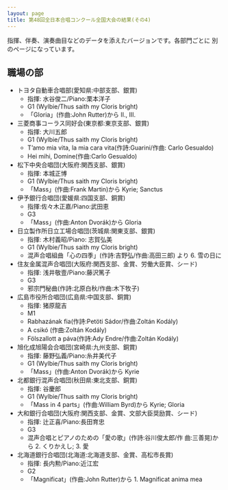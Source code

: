 ```yaml
---
layout: page
title: 第48回全日本合唱コンクール全国大会の結果(その4)
---
```

指揮、伴奏、演奏曲目などのデータを添えたバージョンです。各部門ごとに
別のページになっています。

職場の部
--------

-   トヨタ自動車合唱部(愛知県:中部支部、銀賞)
    -   指揮: 水谷俊二/Piano:栗本洋子
    -   G1 (Wylbie/Thus saith my Cloris bright)
    -   「Gloria」(作曲:John Rutter)から II., III.
-   三菱商事コーラス同好会(東京都:東京支部、銀賞)
    -   指揮: 大川五郎
    -   G1 (Wylbie/Thus saith my Cloris bright)
    -   T’amo mia vita, la mia cara vita(作詩:Guarini/作曲:
        Carlo Gesualdo)
    -   Hei mihi, Domine(作曲:Carlo Gesualdo)
-   松下中央合唱団(大阪府:関西支部、銀賞)
    -   指揮: 本城正博
    -   G1 (Wylbie/Thus saith my Cloris bright)
    -   「Mass」(作曲:Frank Martin)から Kyrie; Sanctus
-   伊予銀行合唱団(愛媛県:四国支部、銅賞)
    -   指揮:佐々木正嘉/Piano:武田恵
    -   G3
    -   「Mass」(作曲:Anton Dvorák)から Gloria
-   日立製作所日立工場合唱団(茨城県:関東支部、銀賞)
    -   指揮: 木村義昭/Piano: 志賀弘美
    -   G1 (Wylbie/Thus saith my Cloris bright)
    -   混声合唱組曲「心の四季」(作詩:吉野弘/作曲:高田三郎) より 6.
        雪の日に
-   住友金属混声合唱団(大阪府:関西支部、金賞、労働大臣賞、シード)
    -   指揮: 浅井敬壹/Piano:藤沢篤子
    -   G3
    -   邪宗門秘曲(作詩:北原白秋/作曲:木下牧子)
-   広島市役所合唱団(広島県:中国支部、銅賞)
    -   指揮: 猪原龍吉
    -   M1
    -   Rabhazának fia(作詩:Petöti Sádor/作曲:Zoltán Kodály)
    -   A csikó (作曲:Zoltán Kodály)
    -   Fölszallott a páva(作詩:Ady Endre/作曲:Zoltán Kodály)
-   旭化成旭陽会合唱団(宮崎県:九州支部、銅賞)
    -   指揮: 藤野弘義/Piano:糸井美代子
    -   G1 (Wylbie/Thus saith my Cloris bright)
    -   「Mass」(作曲:Anton Dvorák)から Kyrie
-   北都銀行混声合唱団(秋田県:東北支部、銅賞)
    -   指揮: 谷慶郎
    -   G1 (Wylbie/Thus saith my Cloris bright)
    -   「Mass in 4 parts」(作曲:William Byrd)から Kyrie; Gloria
-   大和銀行合唱団(大阪府:関西支部、金賞、文部大臣奨励賞、シード)
    -   指揮: 辻正喜/Piano:長田育忠
    -   G3
    -   混声合唱とピアノのための「愛の歌」(作詩:谷川俊太郎/作
        曲:三善晃)から 2. くりかえし; 3. 愛
-   北海道銀行合唱団(北海道:北海道支部、金賞、高松市長賞)
    -   指揮: 長内勲/Piano:近江宏
    -   G2
    -   「Magnificat」(作曲:John Rutter)から 1. Magnificat anima mea

